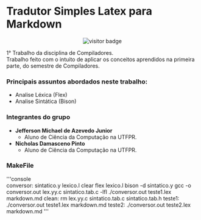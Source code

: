 # Tradutor Simples Latex para Markdown
<div align="center">
 
![visitor badge](https://visitor-badge.laobi.icu/badge?page_id=Conversor-Latex-Markdown&title=Viewers)
</div>

1° Trabalho da disciplina de Compiladores.  
Trabalho feito com o intuito de aplicar os conceitos aprendidos na primeira parte, do semestre de Compiladores.  

### Principais assuntos abordados neste trabalho:
* Analise Léxica (Flex)
* Analise Sintática (Bison)

### Integrantes do grupo
* **Jefferson Michael de Azevedo Junior**
  * Aluno de Ciência da Computação na UTFPR.
* **Nicholas Damasceno Pinto**
  * Aluno de Ciência da Computação na UTFPR.

### MakeFile
'''console    
conversor: sintatico.y lexico.l
	clear
	flex lexico.l
	bison -d sintatico.y
	gcc -o conversor.out lex.yy.c sintatico.tab.c -lfl
	./conversor.out teste1.lex markdown.md
clean:
	rm lex.yy.c sintatico.tab.c sintatico.tab.h
teste1:
	./conversor.out teste1.lex markdown.md
teste2:
	./conversor.out teste2.lex markdown.md
'''
